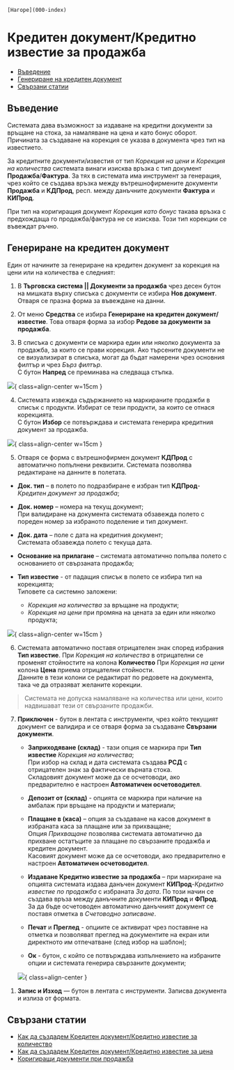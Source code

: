 ```{only} html
[Нагоре](000-index)
```

# Кредитен документ/Кредитно известие за продажба

- [Въведение](https://docs.unicontsoft.com/guide/erp/002-docs/002-trade-system/001-orders-sales-purchase-documents/007-credit-note.html#id2)  
- [Генериране на кредитен документ](https://docs.unicontsoft.com/guide/erp/002-docs/002-trade-system/001-orders-sales-purchase-documents/007-credit-note.html#id3)  
- [Свързани статии](https://docs.unicontsoft.com/guide/erp/002-docs/002-trade-system/001-orders-sales-purchase-documents/007-credit-note.html#id4)

## **Въведение**

Системата дава възможност за издаване на кредитни документи за връщане на стока, за намаляване на цена и като бонус оборот. Причината за създаване на корекция се указва в документа чрез тип на известието.  

За кредитните документи/известия от тип *Корекция на цени* и *Корекция на количества* системата винаги изисква връзка с тип документ **Продажба**/**Фактура**. За тях в системата има инструмент за генерация, чрез който се създава връзка между вътрешнофирмените документи **Продажба** и **КДПрод**, респ. между данъчните документи **Фактура** и **КИПрод**.  

При тип на коригиращия документ *Корекция като бонус* такава връзка с предхождаща го продажба/фактура не се изисква. Този тип корекции се въвеждат ръчно.  

## **Генериране на кредитен документ**

Един от начините за генериране на кредитен документ за корекция на цени или на количества е следният:

1) В **Търговска система || Документи за продажба** чрез десен бутон на мишката върху списъка с документи се избира **Нов документ**. Отваря се празна форма за въвеждане на данни.  

2) От меню **Средства** се избира **Генериране на кредитен документ/известие**. Това отваря форма за избор **Редове за документи за продажба**.  

3) В списъка с документи се маркира един или няколко документа за продажба, за които се прави корекция. Ако търсените документи не се визуализират в списъка, могат да бъдат намерени чрез основния филтър и чрез *Бърз филтър*.     
С бутон **Напред** се преминава на следваща стъпка.  

![](907-credit-note1.png){ class=align-center w=15cm }

4) Системата извежда съдържанието на маркираните продажби в списък с продукти. Избират се тези продукти, за които се отнася корекцията.  
С бутон **Избор** се потвърждава и системата генерира кредитния документ за продажба.

![](907-credit-note2.png){ class=align-center w=15cm }

5) Отваря се форма с вътрешнофирмен документ **КДПрод** с автоматично попълнени реквизити. Системата позволява редактиране на данните в полетата.   

- **Док. тип** – в полето по подразбиране е избран тип **КДПрод**-*Кредитен документ за продажба*;  

- **Док. номер** – номера на текущ документ;  
При валидиране на документа системата обзавежда полето с пореден номер за избраното поделение и тип документ.  

- **Док. дата** – поле с дата на кредитния документ;  
Системата обзавежда полето с текуща дата.  

- **Основание на прилагане** – системата автоматично попълва полето с основанието от свързаната продажба;  

- **Тип известие** - от падащия списък в полето се избира тип на корекцията;  
Типовете са системно заложени:  
    - *Корекция на количества* за връщане на продукти;  
    - *Корекция на цени* при промяна на цената за един или няколко продукта;    

![](907-credit-note3.png){ class=align-center w=15cm }

6) Системата автоматично поставя отрицателен знак според избрания **Тип известие**. При *Корекция на количества* в отрицателни се променят стойностите на колона **Количество** При *Корекция на цени* колона **Цена** приема отрицателни стойности.  
Данните в тези колони се редактират по редовете на документа, така че да отразяват желаните корекции.  

> Системата не допуска намаляване на количества или цени, които надвишават тези от свързаните продажби.  

7) **Приключен** - бутон в лентата с инструменти, чрез който текущият документ се валидира и се отваря форма за създаване **Свързани документи**.    

    - **Заприходяване (склад)** - тази опция се маркира при **Тип известие** *Корекция на количества*;  
    При избор на склад и дата системата създава **РСД** с отрицателен знак за фактически върната стока.  
    Складовият документ може да се осчетоводи, ако предварително е настроен **Автоматичен осчетоводител**.  

    - **Депозит от (склад)** - опцията се маркира при наличие на амбалаж при връщане на продукти и материали;  

    - **Плащане в (каса)** – опция за създаване на касов документ  в избраната каса за плащане или за прихващане;  
    Опция *Прихващане* позволява системата автоматично да прихване остатъците за плащане по свързаните продажба и кредитен документ.  
    Касовият документ може да се осчетоводи, ако предварително е настроен **Автоматичен осчетоводител**.  

    - **Издаване Кредитно известие за продажба** – при маркиране на опцията системата издава данъчен документ **КИПрод**-*Кредитно известие по продажба* с избраната *За дата*. По този начин се създава връза между данъчните документи **КИПрод** и **ФПрод**.     
    За да бъде осчетоводен автоматично данъчният документ се поставя отметка в *Счетоводно записване*.   

    - **Печат** и **Преглед** - опциите се активират чрез поставяне на отметка и позволяват преглед на документите на екран или директното им отпечатване (след избор на шаблон);  

    -  **Ок** - бутон, с който се потвърждава изпълнението на избраните опции и системата генерира свързаните документи;    

    ![](907-credit-note4.png){ class=align-center }

1. **Запис и Изход** — бутон в лентата с инструменти. Записва документа и излиза от формата.  
 
## **Свързани статии**

- [Как да създадем Кредитен документ/Кредитно известие за количество](https://www.unicontsoft.com/cms/node/48)  
- [Как да създадем Кредитен документ/Кредитно известие за цена](https://www.unicontsoft.com/cms/node/28)  
- [Коригиращи документи при продажба](https://docs.unicontsoft.com/guide/erp/005-how-to/002-correction-doc.html)